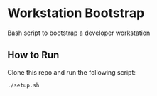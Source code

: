 # Workstation Bootstrap

Bash script to bootstrap a developer workstation

## How to Run

Clone this repo and run the following script:

```
./setup.sh
```
